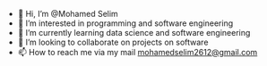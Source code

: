 - 👋 Hi, I’m @Mohamed Selim
- 👀 I’m interested in programming and software engineering
- 🌱 I’m currently learning data science and software engineering 
- 💞️ I’m looking to collaborate on projects on software
- 📫 How to reach me via my mail mohamedselim2612@gmail.com

<!---
Moksha1801/Moksha1801 is a ✨ special ✨ repository because its `README.md` (this file) appears on your GitHub profile.
You can click the Preview link to take a look at your changes.
--->
